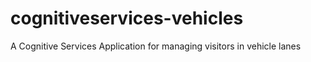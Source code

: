 # cognitiveservices-vehicles
A Cognitive Services Application for managing visitors in vehicle lanes
